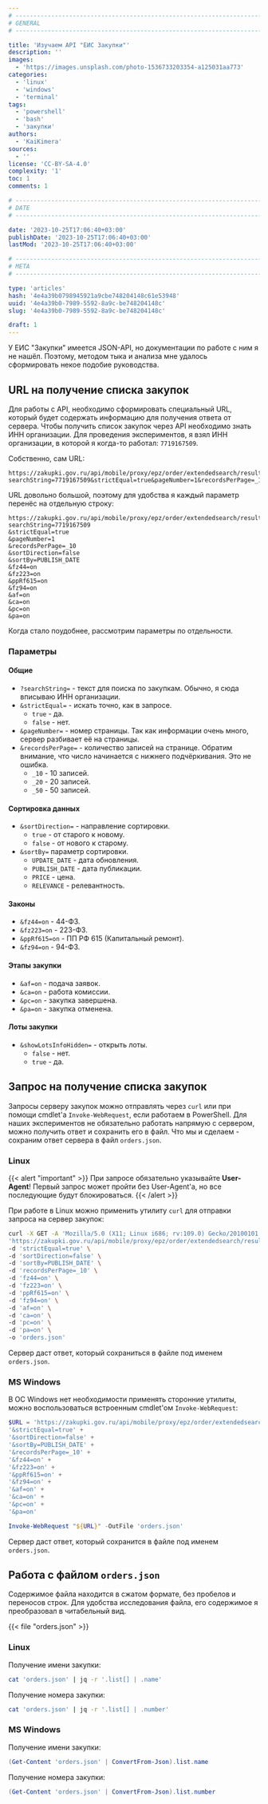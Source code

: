 ```yaml
---
# -------------------------------------------------------------------------------------------------------------------- #
# GENERAL
# -------------------------------------------------------------------------------------------------------------------- #

title: 'Изучаем API "ЕИС Закупки"'
description: ''
images:
  - 'https://images.unsplash.com/photo-1536733203354-a125031aa773'
categories:
  - 'linux'
  - 'windows'
  - 'terminal'
tags:
  - 'powershell'
  - 'bash'
  - 'закупки'
authors:
  - 'KaiKimera'
sources:
  - ''
license: 'CC-BY-SA-4.0'
complexity: '1'
toc: 1
comments: 1

# -------------------------------------------------------------------------------------------------------------------- #
# DATE
# -------------------------------------------------------------------------------------------------------------------- #

date: '2023-10-25T17:06:40+03:00'
publishDate: '2023-10-25T17:06:40+03:00'
lastMod: '2023-10-25T17:06:40+03:00'

# -------------------------------------------------------------------------------------------------------------------- #
# META
# -------------------------------------------------------------------------------------------------------------------- #

type: 'articles'
hash: '4e4a39b0798945921a9cbe748204148c61e53948'
uuid: '4e4a39b0-7989-5592-8a9c-be748204148c'
slug: '4e4a39b0-7989-5592-8a9c-be748204148c'

draft: 1
---
```


У ЕИС "Закупки" имеется JSON-API, но документации по работе с ним я не нашёл. Поэтому, методом тыка и анализа мне удалось сформировать некое подобие руководства.

<!--more-->

## URL на получение списка закупок

Для работы с API, необходимо сформировать специальный URL, который будет содержать информацию для получения ответа от сервера. Чтобы получить список закупок через API необходимо знать ИНН организации. Для проведения экспериментов, я взял ИНН организации, в которой я когда-то работал: `7719167509`.

Собственно, сам URL:

```
https://zakupki.gov.ru/api/mobile/proxy/epz/order/extendedsearch/results.html?searchString=7719167509&strictEqual=true&pageNumber=1&recordsPerPage=_10&sortDirection=false&sortBy=PUBLISH_DATE&fz44=on&fz223=on&ppRf615=on&fz94=on&af=on&ca=on&pc=on&pa=on
```

URL довольно большой, поэтому для удобства я каждый параметр перенёс на отдельную строку:

```
https://zakupki.gov.ru/api/mobile/proxy/epz/order/extendedsearch/results.html?searchString=7719167509
&strictEqual=true
&pageNumber=1
&recordsPerPage=_10
&sortDirection=false
&sortBy=PUBLISH_DATE
&fz44=on
&fz223=on
&ppRf615=on
&fz94=on
&af=on
&ca=on
&pc=on
&pa=on
```

Когда стало поудобнее, рассмотрим параметры по отдельности.

### Параметры

#### Общие

- `?searchString=` - текст для поиска по закупкам. Обычно, я сюда вписываю ИНН организации.
- `&strictEqual=` - искать точно, как в запросе.
  - `true` - да.
  - `false` - нет.
- `&pageNumber=` - номер страницы. Так как информации очень много, сервер разбивает её на страницы.
- `&recordsPerPage=` - количество записей на странице. Обратим внимание, что число начинается с нижнего подчёркивания. Это не ошибка.
  - `_10` - 10 записей.
  - `_20` - 20 записей.
  - `_50` - 50 записей.

#### Сортировка данных

- `&sortDirection=` - направление сортировки.
  - `true` - от старого к новому.
  - `false` - от нового к старому.
- `&sortBy=` параметр сортировки.
  - `UPDATE_DATE` - дата обновления.
  - `PUBLISH_DATE` - дата публикации.
  - `PRICE` - цена.
  - `RELEVANCE` - релевантность.

#### Законы

- `&fz44=on` - 44-ФЗ.
- `&fz223=on` - 223-ФЗ.
- `&ppRf615=on` - ПП РФ 615 (Капитальный ремонт).
- `&fz94=on` - 94-ФЗ.

#### Этапы закупки

- `&af=on` - подача заявок.
- `&ca=on` - работа комиссии.
- `&pc=on` - закупка завершена.
- `&pa=on` - закупка отменена.

#### Лоты закупки

- `&showLotsInfoHidden=` - открыть лоты.
  - `false` - нет.
  - `true` - да.

## Запрос на получение списка закупок

Запросы серверу закупок можно отправлять через `curl` или при помощи cmdlet'а `Invoke-WebRequest`, если работаем в PowerShell. Для наших экспериментов не обязательно работать напрямую с сервером, можно получить ответ и сохранить его в файл. Что мы и сделаем - сохраним ответ сервера в файл `orders.json`.

### Linux

{{< alert "important" >}}
При запросе обязательно указывайте **User-Agent**! Первый запрос может пройти без User-Agent'а, но все последующие будут блокироваться.
{{< /alert >}}

При работе в Linux можно применить утилиту `curl` для отправки запроса на сервер закупок:

```bash
curl -X GET -A 'Mozilla/5.0 (X11; Linux i686; rv:109.0) Gecko/20100101 Firefox/119.0' \
'https://zakupki.gov.ru/api/mobile/proxy/epz/order/extendedsearch/results.html?searchString=7719167509' \
-d 'strictEqual=true' \
-d 'sortDirection=false' \
-d 'sortBy=PUBLISH_DATE' \
-d 'recordsPerPage=_10' \
-d 'fz44=on' \
-d 'fz223=on' \
-d 'ppRf615=on' \
-d 'fz94=on' \
-d 'af=on' \
-d 'ca=on' \
-d 'pc=on' \
-d 'pa=on' \
-o 'orders.json'
```

Сервер даст ответ, который сохраниться в файле под именем `orders.json`.

### MS Windows

В ОС Windows нет необходимости применять сторонние утилиты, можно воспользоваться встроенным cmdlet'ом `Invoke-WebRequest`:

```powershell
$URL = 'https://zakupki.gov.ru/api/mobile/proxy/epz/order/extendedsearch/results.html?searchString=7719167509' +
'&strictEqual=true' +
'&sortDirection=false' +
'&sortBy=PUBLISH_DATE' +
'&recordsPerPage=_10' +
'&fz44=on' +
'&fz223=on' +
'&ppRf615=on' +
'&fz94=on' +
'&af=on' +
'&ca=on' +
'&pc=on' +
'&pa=on'

Invoke-WebRequest "${URL}" -OutFile 'orders.json'
```

Сервер даст ответ, который сохранится в файле под именем `orders.json`.

## Работа с файлом `orders.json`

Содержимое файла находится в сжатом формате, без пробелов и переносов строк. Для удобства исследования файла, его содержимое я преобразовал в читабельный вид.

{{< file "orders.json" >}}

### Linux

Получение имени закупки:

```bash
cat 'orders.json' | jq -r '.list[] | .name'
```

Получение номера закупки:

```bash
cat 'orders.json' | jq -r '.list[] | .number'
```

### MS Windows

Получение имени закупки:

```powershell
(Get-Content 'orders.json' | ConvertFrom-Json).list.name
```

Получение номера закупки:

```powershell
(Get-Content 'orders.json' | ConvertFrom-Json).list.number
```
